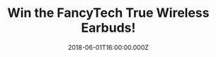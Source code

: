 ---
campaign-uuid: "c-c98e9b3e-b386-4a63-8c08-4dd60ed990e2"
type: "Competition"
category: "Competition"
date: "2018-06-01T16:00:00.000Z"
end-date: "2018-07-01T23:59:00.000Z"
disable-form: false
is_promoted: false
has_entry_page: true
title: "Win the FancyTech True Wireless Earbuds!"
competition-description: "<p>Looking for a great pair of Wireless Earbuds? Get ready\
  \ and set your ears free with the brand new FancyTech True Wireless Earbuds!\r\n\
  We want to give your ears the quality that they deserve, that's why we’re giving\
  \ you the chance to win the FancyTech True Wireless Earbuds!</p>\r\n<p>Want them?\
  \ You know what to do…</p>"
hero-header: "Win the FancyTech True Wireless Earbuds!"
terms-confirmation: "N/A"
banner-img: "https://assets.expresslyapp.com/asset-4b40afdb-c416-4f4b-a409-3b7f763d5980.jpg"
logo-left-href: "https://aaa.nme.com/"
logo-left-image: "https://assets.expresslyapp.com/asset-97f77cc4-deba-4213-9f40-967211a27ce9.jpg"
logo-left-title: "NME"
bg-image-hero: "https://assets.expresslyapp.com/asset-75c3446b-090d-45cc-a44e-9f9d727f3312.png"
bg-image-first: "https://assets.expresslyapp.com/asset-e16d2033-2f3d-4c6f-9b6b-049adae37e3a.jpg"
section1-content: "<p>Longer playing time, great sound performance, smallest and super\
  \ sound quality, equipped with mini and portable battery charging that ALSO can\
  \ charge your phone are some of its numerous features!</p> \r\n<p>This Earbuds are\
  \ totally a MUST! Enter below and they could be coming home with you thanks to NME\
  \ AAA!</p>"
entry-title: "Win the FancyTech True Wireless Earbuds!"
entry-content: "<p>Enter the draw to win the innovative FancyTech True Wireless Earbuds!\
  \ by completing the form below before 23:59 on 1st July 2018.</p>"
has-winner: false
prize-description: "The FancyTech True Wireless Earbuds."
special-conditions: "Multiple entries are allowed up to one every 24 hours."
---